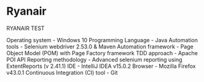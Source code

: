 # Ryanair

RYANAIR TEST


Operating system	- Windows 10
Programming Language	- Java
Automation tools	- Selenium webdriver 2.53.0 & Maven
Automation framework	- Page Object Model (POM) with Page Factory framework
TDD approach	- Apache POI API
Reporting methodology	- Advanced selenium reporting using ExtentReports (v 2.41.1)
IDE	- IntelliJ IDEA v15.0.2
Browser	- Mozilla Firefox v43.0.1
Continuous Integration (CI) tool	- Git
